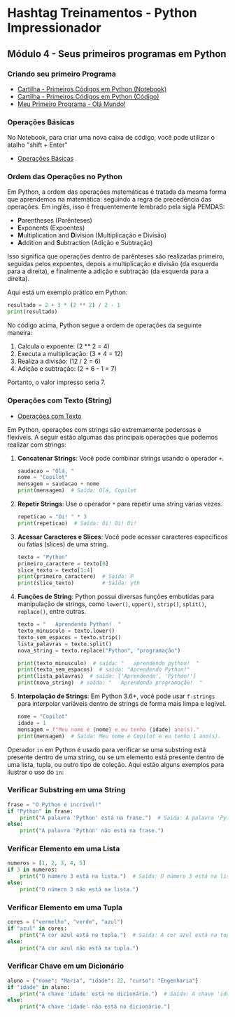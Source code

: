 # Hashtag Treinamentos - Python Impressionador

## Módulo 4 - Seus primeiros programas em Python

### Criando seu primeiro Programa

- [Cartilha - Primeiros Códigos em Python (Notebook)](./src/Cartilha%20-%20Primeiros%20Códigos%20em%20Python.ipynb)
- [Cartilha - Primeiros Códigos em Python (Código)](./src/cartilha_primeiros_códigos_em_python.py)
- [Meu Primeiro Programa - Olá Mundo!](./src/Primeiro_Programa.ipynb)

### Operações Básicas

No Notebook, para criar uma nova caixa de código, você pode utilizar o atalho "shift + Enter"

- [Operações Básicas](./src/Operacoes_Basicas.ipynb)

### Ordem das Operações no Python

Em Python, a ordem das operações matemáticas é tratada da mesma forma que aprendemos na matemática: seguindo a regra de precedência das operações. Em inglês, isso é frequentemente lembrado pela sigla PEMDAS:

- **P**arentheses (Parênteses)
- **E**xponents (Expoentes)
- **M**ultiplication and **D**ivision (Multiplicação e Divisão)
- **A**ddition and **S**ubtraction (Adição e Subtração)

Isso significa que operações dentro de parênteses são realizadas primeiro, seguidas pelos expoentes, depois a multiplicação e divisão (da esquerda para a direita), e finalmente a adição e subtração (da esquerda para a direita).

Aqui está um exemplo prático em Python:

```python
resultado = 2 + 3 * (2 ** 2) / 2 - 1
print(resultado)
```

No código acima, Python segue a ordem de operações da seguinte maneira:

1. Calcula o expoente: \(2 ** 2 = 4\)
2. Executa a multiplicação: \(3 * 4 = 12\)
3. Realiza a divisão: \(12 / 2 = 6\)
4. Adição e subtração: \(2 + 6 - 1 = 7\)

Portanto, o valor impresso seria 7.

### Operações com Texto (String)

- [Operações com Texto](./src/Operacoes_com_Texto.ipynb)

Em Python, operações com strings são extremamente poderosas e flexíveis. A seguir estão algumas das principais operações que podemos realizar com strings:

1. **Concatenar Strings**: Você pode combinar strings usando o operador `+`.

    ```python
    saudacao = "Olá, "
    nome = "Copilot"
    mensagem = saudacao + nome
    print(mensagem)  # Saída: Olá, Copilot
    ```

2. **Repetir Strings**: Use o operador `*` para repetir uma string várias vezes.

    ```python
    repeticao = "Oi! " * 3
    print(repeticao)  # Saída: Oi! Oi! Oi! 
    ```

3. **Acessar Caracteres e Slices**: Você pode acessar caracteres específicos ou fatias (slices) de uma string.

    ```python
    texto = "Python"
    primeiro_caractere = texto[0]
    slice_texto = texto[1:4]
    print(primeiro_caractere)  # Saída: P
    print(slice_texto)         # Saída: yth
    ```

4. **Funções de String**: Python possui diversas funções embutidas para manipulação de strings, como `lower()`, `upper()`, `strip()`, `split()`, `replace()`, entre outras.

    ```python
    texto = "   Aprendendo Python!  "
    texto_minusculo = texto.lower()
    texto_sem_espacos = texto.strip()
    lista_palavras = texto.split()
    nova_string = texto.replace("Python", "programação")

    print(texto_minusculo)  # saída: "   aprendendo python!  "
    print(texto_sem_espacos)  # saída: "Aprendendo Python!"
    print(lista_palavras)  # saída: ['Aprendendo', 'Python!']
    print(nova_string)  # saída: "   Aprendendo programação!  "
    ```

5. **Interpolação de Strings**: Em Python 3.6+, você pode usar `f-strings` para interpolar variáveis dentro de strings de forma mais limpa e legível.

    ```python
    nome = "Copilot"
    idade = 1
    mensagem = f"Meu nome é {nome} e eu tenho {idade} ano(s)."
    print(mensagem)  # Saída: Meu nome é Copilot e eu tenho 1 ano(s).
    ```

Operador `in` em Python é usado para verificar se uma substring está presente dentro de uma string, ou se um elemento está presente dentro de uma lista, tupla, ou outro tipo de coleção. Aqui estão alguns exemplos para ilustrar o uso do `in`:

### Verificar Substring em uma String

```python
frase = "O Python é incrível!"
if "Python" in frase:
    print("A palavra 'Python' está na frase.")  # Saída: A palavra 'Python' está na frase.
else:
    print("A palavra 'Python' não está na frase.")
```

### Verificar Elemento em uma Lista

```python
numeros = [1, 2, 3, 4, 5]
if 3 in numeros:
    print("O número 3 está na lista.")  # Saída: O número 3 está na lista.
else:
    print("O número 3 não está na lista.")
```

### Verificar Elemento em uma Tupla

```python
cores = ("vermelho", "verde", "azul")
if "azul" in cores:
    print("A cor azul está na tupla.")  # Saída: A cor azul está na tupla.
else:
    print("A cor azul não está na tupla.")
```

### Verificar Chave em um Dicionário

```python
aluno = {"nome": "Maria", "idade": 22, "curso": "Engenharia"}
if "idade" in aluno:
    print("A chave 'idade' está no dicionário.")  # Saída: A chave 'idade' está no dicionário.
else:
    print("A chave 'idade' não está no dicionário.")
```
